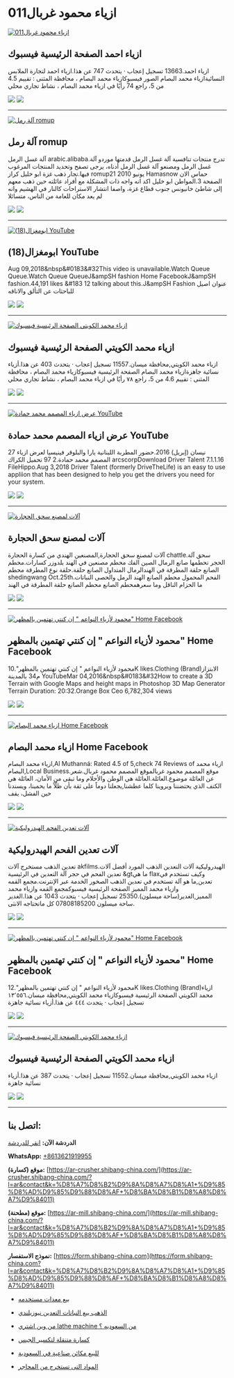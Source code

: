 # ازياء محمود غربال011

<a href="https://swt.shibang-china.com/?l=ar&img&k=%D8%A7%D8%B2%D9%8A%D8%A7%D8%A1+%D9%85%D8%AD%D9%85%D9%88%D8%AF+%D8%BA%D8%B1%D8%A8%D8%A7%D9%84011" target="_blank">![ازياء محمود غربال011](http://static.shibang-china.com/all-800x300/899.jpg)</a>

## ازياء احمد الصفحة الرئيسية فيسبوك
ازياء احمد.13663 تسجيل إعجاب · يتحدث 747 عن هذا.ازياء احمد لتجارة الملابس النسائية‏ازياء محمد البصام الصور فيسبوكازياء محمد البصام ، محافظة المثنى : تقييم 4.5 من 5، راجع 74 رأيًا في ازياء محمد البصام ، نشاط تجاري محلي‏


<a href="https://whatsapp.shibangsoft.com/WhatsApp.php" target="_blank" title="WhatsApp">![](http://static.shibang-china.com/icon/whatsapp.png)</a> <a href="https://swt.shibang-china.com/?l=ar&icon&k=%D8%A7%D8%B2%D9%8A%D8%A7%D8%A1+%D9%85%D8%AD%D9%85%D9%88%D8%AF+%D8%BA%D8%B1%D8%A8%D8%A7%D9%84011" target="_blank">![](http://static.shibang-china.com/icon/chat-ar.png)</a>

---

<a href="https://swt.shibang-china.com/?l=ar&img&k=%D8%A7%D8%B2%D9%8A%D8%A7%D8%A1+%D9%85%D8%AD%D9%85%D9%88%D8%AF+%D8%BA%D8%B1%D8%A8%D8%A7%D9%84011" target="_blank">![آلة رمل romup](http://static.shibang-china.com/all-800x300/579.jpg)</a>

## آلة رمل romup
آلة غسل الرمل arabic.alibaba.تدرج منتجات تنافسية آلة غسل الرمل قدمتها موردو آلة غسل الرمل ومصنعو آلة غسل الرمل أدناه، يرجى تصفح وتحديد المنتجات المرغوب فيها.تجار ذهب غزة ابو خليل كراز romup21 يونيو 2010 Hamasnow حماس الان الصفحة 3.المواطن ابو خليل اكد انه واجه ذات المشكلة مع أفراد عائلته حين ذهب معهم إلى شاطئ خانيونس جنوب قطاع غزة، واصفا انتشار الاستراحات كالنار في الهشيم وانه لم يعد مكان للعامة من الناس، متسائلا


<a href="https://whatsapp.shibangsoft.com/WhatsApp.php" target="_blank" title="WhatsApp">![](http://static.shibang-china.com/icon/whatsapp.png)</a> <a href="https://swt.shibang-china.com/?l=ar&icon&k=%D8%A7%D8%B2%D9%8A%D8%A7%D8%A1+%D9%85%D8%AD%D9%85%D9%88%D8%AF+%D8%BA%D8%B1%D8%A8%D8%A7%D9%84011" target="_blank">![](http://static.shibang-china.com/icon/chat-ar.png)</a>

---

<a href="https://swt.shibang-china.com/?l=ar&img&k=%D8%A7%D8%B2%D9%8A%D8%A7%D8%A1+%D9%85%D8%AD%D9%85%D9%88%D8%AF+%D8%BA%D8%B1%D8%A8%D8%A7%D9%84011" target="_blank">![‫ابومغزال(18)‬‎ YouTube](http://static.shibang-china.com/all-800x300/924.jpg)</a>

## ‫ابومغزال(18)‬‎ YouTube
Aug 09,2018&nbsp&#0183&#32This video is unavailable.Watch Queue Queue.Watch Queue QueueJ&ampSH fashion Home FacebookJ&ampSH fashion.44,191 likes &#183 12 talking about this.‎J&ampSH Fashion عنوان اصيل للباحثات عن التألق والاناقه‎


<a href="https://whatsapp.shibangsoft.com/WhatsApp.php" target="_blank" title="WhatsApp">![](http://static.shibang-china.com/icon/whatsapp.png)</a> <a href="https://swt.shibang-china.com/?l=ar&icon&k=%D8%A7%D8%B2%D9%8A%D8%A7%D8%A1+%D9%85%D8%AD%D9%85%D9%88%D8%AF+%D8%BA%D8%B1%D8%A8%D8%A7%D9%84011" target="_blank">![](http://static.shibang-china.com/icon/chat-ar.png)</a>

---

<a href="https://swt.shibang-china.com/?l=ar&img&k=%D8%A7%D8%B2%D9%8A%D8%A7%D8%A1+%D9%85%D8%AD%D9%85%D9%88%D8%AF+%D8%BA%D8%B1%D8%A8%D8%A7%D9%84011" target="_blank">![ازياء محمد الكويتي الصفحة الرئيسية فيسبوك](http://static.shibang-china.com/all-800x300/767.jpg)</a>

## ازياء محمد الكويتي الصفحة الرئيسية فيسبوك
ازياء محمد الكويتي,محافظة ميسان.11557 تسجيل إعجاب · يتحدث 403 عن هذا.أزياء نسائية جاهزة‏ازياء محمد البصام الصفحة الرئيسية فيسبوكازياء محمد البصام ، محافظة المثنى : تقييم 4.6 من 5، راجع ٧٨ رأيًا في ازياء محمد البصام ، نشاط تجاري محلي‏


<a href="https://whatsapp.shibangsoft.com/WhatsApp.php" target="_blank" title="WhatsApp">![](http://static.shibang-china.com/icon/whatsapp.png)</a> <a href="https://swt.shibang-china.com/?l=ar&icon&k=%D8%A7%D8%B2%D9%8A%D8%A7%D8%A1+%D9%85%D8%AD%D9%85%D9%88%D8%AF+%D8%BA%D8%B1%D8%A8%D8%A7%D9%84011" target="_blank">![](http://static.shibang-china.com/icon/chat-ar.png)</a>

---

<a href="https://swt.shibang-china.com/?l=ar&img&k=%D8%A7%D8%B2%D9%8A%D8%A7%D8%A1+%D9%85%D8%AD%D9%85%D9%88%D8%AF+%D8%BA%D8%B1%D8%A8%D8%A7%D9%84011" target="_blank">![عرض ازياء المصمم محمد حمادة YouTube](http://static.shibang-china.com/all-800x300/257.jpg)</a>

## عرض ازياء المصمم محمد حمادة YouTube
27 نيسان (إبريل) 2016.حضور المطربة اللبنانية يارا والبلوقر فينيسيا لعرض ازياء المصمم محمد حمادة.2 97 تحميل الكراك arcscorpDownload Driver Talent 7.1.1.16 FileHippo.Aug 3,2018 Driver Talent (formerly DriveTheLife) is an easy to use appliion that has been designed to help you get the drivers you need for your system.


<a href="https://whatsapp.shibangsoft.com/WhatsApp.php" target="_blank" title="WhatsApp">![](http://static.shibang-china.com/icon/whatsapp.png)</a> <a href="https://swt.shibang-china.com/?l=ar&icon&k=%D8%A7%D8%B2%D9%8A%D8%A7%D8%A1+%D9%85%D8%AD%D9%85%D9%88%D8%AF+%D8%BA%D8%B1%D8%A8%D8%A7%D9%84011" target="_blank">![](http://static.shibang-china.com/icon/chat-ar.png)</a>

---

<a href="https://swt.shibang-china.com/?l=ar&img&k=%D8%A7%D8%B2%D9%8A%D8%A7%D8%A1+%D9%85%D8%AD%D9%85%D9%88%D8%AF+%D8%BA%D8%B1%D8%A8%D8%A7%D9%84011" target="_blank">![آلات لمصنع سحق الحجارة](http://static.shibang-china.com/all-800x300/140.jpg)</a>

## آلات لمصنع سحق الحجارة
آلات لمصنع سحق الحجارة,المصنعين الهندي من كسارة الحجارة chattle.سحق آلة الحجر تحطمها صانع الرمال الصين الفك محطم مصنعين في الهند بلدوزر كسارات.محطم الصانع حلقة المطرقة في الهندالرمال المتداول الصانع حلقة.حلقة نوع المطرقة محطم shedingwang Oct.25th.الفحم المحمول محطم الصانع الهند الرمل والحصى النباتات ما الحزام الناقل وما سعرهمحطم الصانع محطم الصانع حلقة المطرقة في الهند


<a href="https://whatsapp.shibangsoft.com/WhatsApp.php" target="_blank" title="WhatsApp">![](http://static.shibang-china.com/icon/whatsapp.png)</a> <a href="https://swt.shibang-china.com/?l=ar&icon&k=%D8%A7%D8%B2%D9%8A%D8%A7%D8%A1+%D9%85%D8%AD%D9%85%D9%88%D8%AF+%D8%BA%D8%B1%D8%A8%D8%A7%D9%84011" target="_blank">![](http://static.shibang-china.com/icon/chat-ar.png)</a>

---

<a href="https://swt.shibang-china.com/?l=ar&img&k=%D8%A7%D8%B2%D9%8A%D8%A7%D8%A1+%D9%85%D8%AD%D9%85%D9%88%D8%AF+%D8%BA%D8%B1%D8%A8%D8%A7%D9%84011" target="_blank">![محمود لأزياء النواعم &quot; إن كنتي تهتمين بالمظهر&quot; Home Facebook](http://static.shibang-china.com/all-800x300/681.jpg)</a>

## محمود لأزياء النواعم &quot; إن كنتي تهتمين بالمظهر&quot; Home Facebook
محمود لأزياء النواعم &quot; إن كنتي تهتمين بالمظهر&quot;.10K likes.Clothing (Brand)‫الابتزاز م34 بالمدينة‬‎ YouTubeMar 04,2016&nbsp&#0183&#32How to create a 3D Terrain with Google Maps and height maps in Photoshop 3D Map Generator Terrain Duration: 20:32.Orange Box Ceo 6,782,304 views


<a href="https://whatsapp.shibangsoft.com/WhatsApp.php" target="_blank" title="WhatsApp">![](http://static.shibang-china.com/icon/whatsapp.png)</a> <a href="https://swt.shibang-china.com/?l=ar&icon&k=%D8%A7%D8%B2%D9%8A%D8%A7%D8%A1+%D9%85%D8%AD%D9%85%D9%88%D8%AF+%D8%BA%D8%B1%D8%A8%D8%A7%D9%84011" target="_blank">![](http://static.shibang-china.com/icon/chat-ar.png)</a>

---

<a href="https://swt.shibang-china.com/?l=ar&img&k=%D8%A7%D8%B2%D9%8A%D8%A7%D8%A1+%D9%85%D8%AD%D9%85%D9%88%D8%AF+%D8%BA%D8%B1%D8%A8%D8%A7%D9%84011" target="_blank">![ازياء محمد البصام Home Facebook](http://static.shibang-china.com/all-800x300/734.jpg)</a>

## ازياء محمد البصام Home Facebook
ازياء محمد البصام,Al Muthanná: Rated 4.5 of 5,check 74 Reviews of ازياء محمد البصام,Local Business.موقع المصمم محمود غربالموقع المصمم محمود غربال.شعر عن العائلة موضوع.العائلة.العائلة هي الوطن والأحلام وما تبقى من الأمان، العائلة هي الكتف الذي يحتضننا ويروينا كلما عطشنا,يجعلنا دوماً على ثقة بأن ظلّاً ما يحمينا، ويسندنا حين الفشل، يقف


<a href="https://whatsapp.shibangsoft.com/WhatsApp.php" target="_blank" title="WhatsApp">![](http://static.shibang-china.com/icon/whatsapp.png)</a> <a href="https://swt.shibang-china.com/?l=ar&icon&k=%D8%A7%D8%B2%D9%8A%D8%A7%D8%A1+%D9%85%D8%AD%D9%85%D9%88%D8%AF+%D8%BA%D8%B1%D8%A8%D8%A7%D9%84011" target="_blank">![](http://static.shibang-china.com/icon/chat-ar.png)</a>

---

<a href="https://swt.shibang-china.com/?l=ar&img&k=%D8%A7%D8%B2%D9%8A%D8%A7%D8%A1+%D9%85%D8%AD%D9%85%D9%88%D8%AF+%D8%BA%D8%B1%D8%A8%D8%A7%D9%84011" target="_blank">![آلات تعدين الفحم الهيدروليكية](http://static.shibang-china.com/all-800x300/1297.jpg)</a>

## آلات تعدين الفحم الهيدروليكية
تعدين الذهب مستخرج آلات akfilms.الهيدروليكية آلات التعدين الذهب المورد أفضل آلات تعدين الفحم في حجر آلة التعدين في الرئيسية &gtما هي flaxوكيف تستخدم في تعدين,ما هو آلة تستخدم في تعدين الذهب الصخور الخدمة عبر الإنترنت.مجمع القمه وازياء محمد المميز الصفحة الرئيسية فيسبوكمجمع القمه وازياء محمد المميز,الغدير(ساحة ميسلون).25350 تسجيل إعجاب · يتحدث 1043 عن هذا.الغدير ساحة ميسلون 07808185200 كل ماتحتاجه الانثى.


<a href="https://whatsapp.shibangsoft.com/WhatsApp.php" target="_blank" title="WhatsApp">![](http://static.shibang-china.com/icon/whatsapp.png)</a> <a href="https://swt.shibang-china.com/?l=ar&icon&k=%D8%A7%D8%B2%D9%8A%D8%A7%D8%A1+%D9%85%D8%AD%D9%85%D9%88%D8%AF+%D8%BA%D8%B1%D8%A8%D8%A7%D9%84011" target="_blank">![](http://static.shibang-china.com/icon/chat-ar.png)</a>

---

<a href="https://swt.shibang-china.com/?l=ar&img&k=%D8%A7%D8%B2%D9%8A%D8%A7%D8%A1+%D9%85%D8%AD%D9%85%D9%88%D8%AF+%D8%BA%D8%B1%D8%A8%D8%A7%D9%84011" target="_blank">![محمود لأزياء النواعم &quot; إن كنتي تهتمين بالمظهر&quot; Home Facebook](http://static.shibang-china.com/all-800x300/329.jpg)</a>

## محمود لأزياء النواعم &quot; إن كنتي تهتمين بالمظهر&quot; Home Facebook
محمود لأزياء النواعم &quot; إن كنتي تهتمين بالمظهر&quot;.12K likes.Clothing (Brand)ازياء محمد الكويتي الصفحة الرئيسية فيسبوكازياء محمد الكويتي,محافظة ميسان.١٣٬٥٥٦ تسجيل إعجاب · يتحدث ٤٤٤ عن هذا.أزياء نسائية جاهزة‏


<a href="https://whatsapp.shibangsoft.com/WhatsApp.php" target="_blank" title="WhatsApp">![](http://static.shibang-china.com/icon/whatsapp.png)</a> <a href="https://swt.shibang-china.com/?l=ar&icon&k=%D8%A7%D8%B2%D9%8A%D8%A7%D8%A1+%D9%85%D8%AD%D9%85%D9%88%D8%AF+%D8%BA%D8%B1%D8%A8%D8%A7%D9%84011" target="_blank">![](http://static.shibang-china.com/icon/chat-ar.png)</a>

---

<a href="https://swt.shibang-china.com/?l=ar&img&k=%D8%A7%D8%B2%D9%8A%D8%A7%D8%A1+%D9%85%D8%AD%D9%85%D9%88%D8%AF+%D8%BA%D8%B1%D8%A8%D8%A7%D9%84011" target="_blank">![ازياء محمد الكويتي الصفحة الرئيسية فيسبوك](http://static.shibang-china.com/all-800x300/748.jpg)</a>

## ازياء محمد الكويتي الصفحة الرئيسية فيسبوك
ازياء محمد الكويتي,محافظة ميسان.11552 تسجيل إعجاب · يتحدث 387 عن هذا.أزياء نسائية جاهزة‏

<a href="https://whatsapp.shibangsoft.com/WhatsApp.php" target="_blank" title="WhatsApp">![](http://static.shibang-china.com/icon/whatsapp.png)</a> <a href="https://swt.shibang-china.com/?l=ar&icon&k=%D8%A7%D8%B2%D9%8A%D8%A7%D8%A1+%D9%85%D8%AD%D9%85%D9%88%D8%AF+%D8%BA%D8%B1%D8%A8%D8%A7%D9%84011" target="_blank">![](http://static.shibang-china.com/icon/chat-ar.png)</a>

---
## اتصل بنا:

**الدردشة الآن:** [انقر للدردشة](https://swt.shibang-china.com?l=ar&contact&k=%D8%A7%D8%B2%D9%8A%D8%A7%D8%A1+%D9%85%D8%AD%D9%85%D9%88%D8%AF+%D8%BA%D8%B1%D8%A8%D8%A7%D9%84011)

**WhatsApp:**  [+8613621919955](https://whatsapp.shibangsoft.com/WhatsApp.php)

**موقع (كسارة):** [https://ar-crusher.shibang-china.com/](https://ar-crusher.shibang-china.com/?l=ar&contact&k=%D8%A7%D8%B2%D9%8A%D8%A7%D8%A1+%D9%85%D8%AD%D9%85%D9%88%D8%AF+%D8%BA%D8%B1%D8%A8%D8%A7%D9%84011)

**موقع (مطحنة):** [https://ar-mill.shibang-china.com/](https://ar-mill.shibang-china.com/?l=ar&contact&k=%D8%A7%D8%B2%D9%8A%D8%A7%D8%A1+%D9%85%D8%AD%D9%85%D9%88%D8%AF+%D8%BA%D8%B1%D8%A8%D8%A7%D9%84011)

**نموذج الاستفسار:** [https://form.shibang-china.com](https://form.shibang-china.com?l=ar&contact&k=%D8%A7%D8%B2%D9%8A%D8%A7%D8%A1+%D9%85%D8%AD%D9%85%D9%88%D8%AF+%D8%BA%D8%B1%D8%A8%D8%A7%D9%84011)

* [بيع معدات مستخدمه](../16/%D8%A8%D9%8A%D8%B9%20%D9%85%D8%B9%D8%AF%D8%A7%D8%AA%20%D9%85%D8%B3%D8%AA%D8%AE%D8%AF%D9%85%D9%87.md)

* [الذهب بيع النباتات التعدين نيوزيلندي](../18/%D8%A7%D9%84%D8%B0%D9%87%D8%A8%20%D8%A8%D9%8A%D8%B9%20%D8%A7%D9%84%D9%86%D8%A8%D8%A7%D8%AA%D8%A7%D8%AA%20%D8%A7%D9%84%D8%AA%D8%B9%D8%AF%D9%8A%D9%86%20%D9%86%D9%8A%D9%88%D8%B2%D9%8A%D9%84%D9%86%D8%AF%D9%8A.md)

* [من وين اشتري lathe machine من السعوديه ؟](../19/%D9%85%D9%86%20%D9%88%D9%8A%D9%86%20%D8%A7%D8%B4%D8%AA%D8%B1%D9%8A%20lathe%20machine%20%D9%85%D9%86%20%D8%A7%D9%84%D8%B3%D8%B9%D9%88%D8%AF%D9%8A%D9%87%20%D8%9F.md)

* [كسارة متنقلة لتكسير الجبس](../19/%D9%83%D8%B3%D8%A7%D8%B1%D8%A9%20%D9%85%D8%AA%D9%86%D9%82%D9%84%D8%A9%20%D9%84%D8%AA%D9%83%D8%B3%D9%8A%D8%B1%20%D8%A7%D9%84%D8%AC%D8%A8%D8%B3.md)

* [للبيع مكائن صناعية في السعودية](../20/%D9%84%D9%84%D8%A8%D9%8A%D8%B9%20%D9%85%D9%83%D8%A7%D8%A6%D9%86%20%D8%B5%D9%86%D8%A7%D8%B9%D9%8A%D8%A9%20%D9%81%D9%8A%20%D8%A7%D9%84%D8%B3%D8%B9%D9%88%D8%AF%D9%8A%D8%A9.md)

* [المواد التى تستخرج من المحاجر](../19/%D8%A7%D9%84%D9%85%D9%88%D8%A7%D8%AF%20%D8%A7%D9%84%D8%AA%D9%89%20%D8%AA%D8%B3%D8%AA%D8%AE%D8%B1%D8%AC%20%D9%85%D9%86%20%D8%A7%D9%84%D9%85%D8%AD%D8%A7%D8%AC%D8%B1.md)